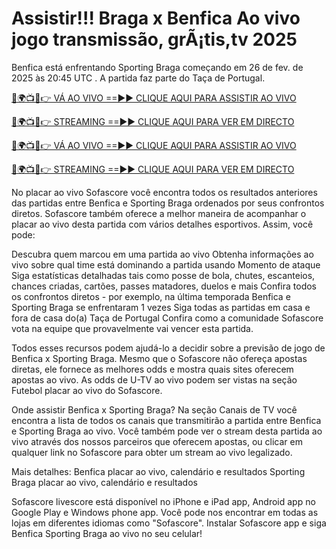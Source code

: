 # Assistir!!! Braga x Benfica Ao vivo jogo transmissão, grÃ¡tis,tv 2025 #

Benfica está enfrentando Sporting Braga começando em 26 de fev. de 2025 às 20:45 UTC . A partida faz parte do Taça de Portugal.

[🔴🌍📺📱👉 VÁ AO VIVO ==►► CLIQUE AQUI PARA ASSISTIR AO VIVO](https://t.co/QvkPmF3loc)

[🔴🌍📺📱👉 STREAMING ==►► CLIQUE AQUI PARA VER EM DIRECTO](https://t.co/QvkPmF3loc)

[🔴🌍📺📱👉 VÁ AO VIVO ==►► CLIQUE AQUI PARA ASSISTIR AO VIVO](https://t.co/QvkPmF3loc)

[🔴🌍📺📱👉 STREAMING ==►► CLIQUE AQUI PARA VER EM DIRECTO](https://t.co/QvkPmF3loc)

No placar ao vivo Sofascore você encontra todos os resultados anteriores das partidas entre Benfica e Sporting Braga ordenados por seus confrontos diretos. Sofascore também oferece a melhor maneira de acompanhar o placar ao vivo desta partida com vários detalhes esportivos. Assim, você pode:

Descubra quem marcou em uma partida ao vivo
Obtenha informações ao vivo sobre qual time está dominando a partida usando Momento de ataque
Siga estatísticas detalhadas tais como posse de bola, chutes, escanteios, chances criadas, cartões, passes matadores, duelos e mais
Confira todos os confrontos diretos - por exemplo, na última temporada Benfica e Sporting Braga se enfrentaram 1 vezes
Siga todas as partidas em casa e fora de casa do(a) Taça de Portugal
Confira como a comunidade Sofascore vota na equipe que provavelmente vai vencer esta partida.

Todos esses recursos podem ajudá-lo a decidir sobre a previsão de jogo de Benfica x Sporting Braga. Mesmo que o Sofascore não ofereça apostas diretas, ele fornece as melhores odds e mostra quais sites oferecem apostas ao vivo. As odds de U-TV ao vivo podem ser vistas na seção Futebol placar ao vivo do Sofascore.

Onde assistir Benfica x Sporting Braga? Na seção Canais de TV você encontra a lista de todos os canais que transmitirão a partida entre Benfica e Sporting Braga ao vivo. Você também pode ver o stream desta partida ao vivo através dos nossos parceiros que oferecem apostas, ou clicar em qualquer link no Sofascore para obter um stream ao vivo legalizado.

Mais detalhes:
Benfica placar ao vivo, calendário e resultados
Sporting Braga placar ao vivo, calendário e resultados

Sofascore livescore está disponível no iPhone e iPad app, Android app no Google Play e Windows phone app. Você pode nos encontrar em todas as lojas em diferentes idiomas como "Sofascore". Instalar Sofascore app e siga Benfica Sporting Braga ao vivo no seu celular!

